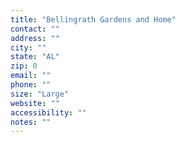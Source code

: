 ```yaml
---
title: "Bellingrath Gardens and Home"
contact: ""
address: ""
city: ""
state: "AL"
zip: 0
email: ""
phone: ""
size: "Large"
website: ""
accessibility: ""
notes: ""
--- 
```

